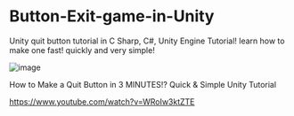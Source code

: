 # Button-Exit-game-in-Unity
Unity quit button tutorial in C Sharp, C#, Unity Engine Tutorial! learn how to make one fast! quickly and very simple!

![image](https://user-images.githubusercontent.com/104942153/168180408-b42c0385-8f97-421e-9ed7-e8e991e10989.png)

How to Make a Quit Button in 3 MINUTES!? Quick & Simple Unity Tutorial

https://www.youtube.com/watch?v=WRoIw3ktZTE
